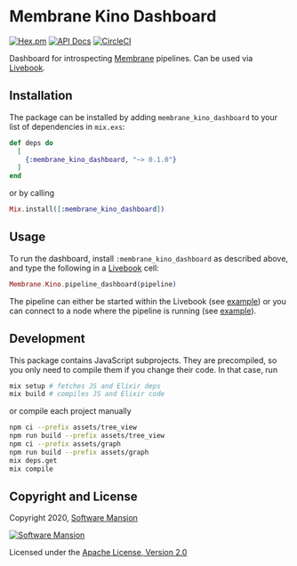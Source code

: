 # Membrane Kino Dashboard

[![Hex.pm](https://img.shields.io/hexpm/v/membrane_kino_dashboard.svg)](https://hex.pm/packages/membrane_kino_dashboard)
[![API Docs](https://img.shields.io/badge/api-docs-yellow.svg?style=flat)](https://hexdocs.pm/membrane_kino_dashboard)
[![CircleCI](https://circleci.com/gh/membraneframework/membrane_kino_dashboard.svg?style=svg)](https://circleci.com/gh/membraneframework/membrane_kino_dashboard)

Dashboard for introspecting [Membrane](https://membraneframework.org) pipelines. Can be used via [Livebook](https://livebook.dev/).

## Installation

The package can be installed by adding `membrane_kino_dashboard` to your list of dependencies in `mix.exs`:

```elixir
def deps do
  [
    {:membrane_kino_dashboard, "~> 0.1.0"}
  ]
end
```

or by calling

```elixir
Mix.install([:membrane_kino_dashboard])
```

## Usage

To run the dashboard, install `:membrane_kino_dashboard` as described above, and type the following in a [Livebook](https://livebook.dev/) cell:

```elixir
Membrane.Kino.pipeline_dashboard(pipeline)
```

The pipeline can either be started within the Livebook (see [example](examples/pipeline_in_livebook.livemd)) or you can connect to a node where the pipeline is running (see [example](examples/connect_to_node.livemd)).

## Development

This package contains JavaScript subprojects. They are precompiled, so you only need to compile them if you change their code. In that case, run

```sh
mix setup # fetches JS and Elixir deps
mix build # compiles JS and Elixir code
```

or compile each project manually

```sh
npm ci --prefix assets/tree_view
npm run build --prefix assets/tree_view
npm ci --prefix assets/graph
npm run build --prefix assets/graph
mix deps.get
mix compile
```

## Copyright and License

Copyright 2020, [Software Mansion](https://swmansion.com/?utm_source=git&utm_medium=readme&utm_campaign=membrane_kino_dashboard)

[![Software Mansion](https://logo.swmansion.com/logo?color=white&variant=desktop&width=200&tag=membrane-github)](https://swmansion.com/?utm_source=git&utm_medium=readme&utm_campaign=membrane_kino_dashboard)

Licensed under the [Apache License, Version 2.0](LICENSE)
